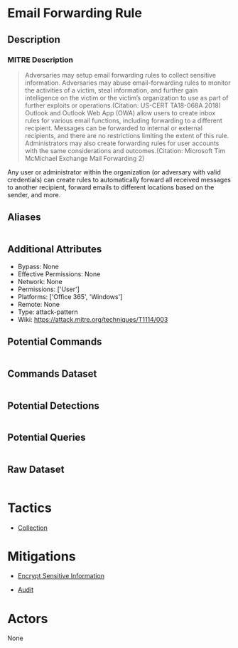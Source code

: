 
# Email Forwarding Rule

## Description

### MITRE Description

> Adversaries may setup email forwarding rules to collect sensitive information. Adversaries may abuse email-forwarding rules to monitor the activities of a victim, steal information, and further gain intelligence on the victim or the victim’s organization to use as part of further exploits or operations.(Citation: US-CERT TA18-068A 2018) Outlook and Outlook Web App (OWA) allow users to create inbox rules for various email functions, including forwarding to a different recipient. Messages can be forwarded to internal or external recipients, and there are no restrictions limiting the extent of this rule. Administrators may also create forwarding rules for user accounts with the same considerations and outcomes.(Citation: Microsoft Tim McMichael Exchange Mail Forwarding 2) 

Any user or administrator within the organization (or adversary with valid credentials) can create rules to automatically forward all received messages to another recipient, forward emails to different locations based on the sender, and more.

## Aliases

```

```

## Additional Attributes

* Bypass: None
* Effective Permissions: None
* Network: None
* Permissions: ['User']
* Platforms: ['Office 365', 'Windows']
* Remote: None
* Type: attack-pattern
* Wiki: https://attack.mitre.org/techniques/T1114/003

## Potential Commands

```

```

## Commands Dataset

```

```

## Potential Detections

```json

```

## Potential Queries

```json

```

## Raw Dataset

```json

```

# Tactics


* [Collection](../tactics/Collection.md)


# Mitigations


* [Encrypt Sensitive Information](../mitigations/Encrypt-Sensitive-Information.md)

* [Audit](../mitigations/Audit.md)
    

# Actors

None
